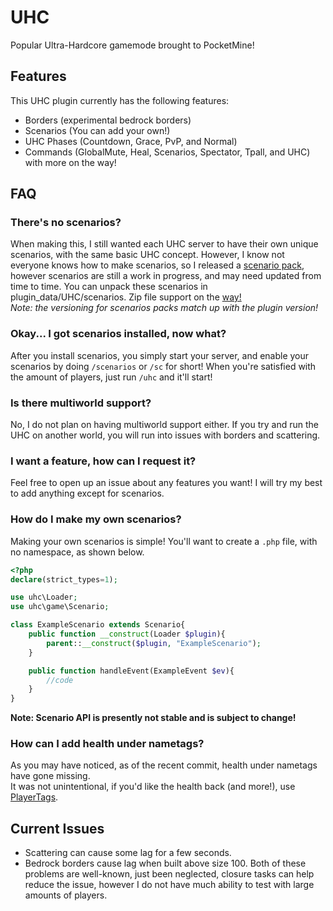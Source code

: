 # UHC
Popular Ultra-Hardcore gamemode brought to PocketMine!

## Features
This UHC plugin currently has the following features:
- Borders (experimental bedrock borders)
- Scenarios (You can add your own!)
- UHC Phases (Countdown, Grace, PvP, and Normal)
- Commands (GlobalMute, Heal, Scenarios, Spectator, Tpall, and UHC)
with more on the way!

## FAQ
### There's no scenarios?
When making this, I still wanted each UHC server to have their own unique scenarios, with the same basic UHC concept. However, I know not everyone knows how to make scenarios, so I released a [scenario pack](https://github.com/Wumpotamus/UHC/releases), however scenarios are still a work in progress, and may need updated from time to time. You can unpack these scenarios in plugin_data/UHC/scenarios. Zip file support on the [way!](https://github.com/Wumpotamus/UHC/issues/6)<br>
*Note: the versioning for scenarios packs match up with the plugin version!*

### Okay... I got scenarios installed, now what?
After you install scenarios, you simply start your server, and enable your scenarios by doing `/scenarios` or `/sc` for short! When you're satisfied with the amount of players, just run `/uhc` and it'll start!

### Is there multiworld support?
No, I do not plan on having multiworld support either. If you try and run the UHC on another world, you will run into issues with borders and scattering.

### I want a feature, how can I request it?
Feel free to open up an issue about any features you want! I will try my best to add anything except for scenarios.

### How do I make my own scenarios?
Making your own scenarios is simple! You'll want to create a `.php` file, with no namespace, as shown below.<br>

```php
<?php
declare(strict_types=1);

use uhc\Loader;
use uhc\game\Scenario;

class ExampleScenario extends Scenario{
    public function __construct(Loader $plugin){
        parent::__construct($plugin, "ExampleScenario");
    }

    public function handleEvent(ExampleEvent $ev){
        //code
    }
}
```
**Note: Scenario API is presently not stable and is subject to change!**

### How can I add health under nametags?
As you may have noticed, as of the recent commit, health under nametags have gone missing. <br>
It was not unintentional, if you'd like the health back (and more!), use [PlayerTags](https://github.com/sylvrs/PlayerTags).
## Current Issues
- Scattering can cause some lag for a few seconds.
- Bedrock borders cause lag when built above size 100. 
Both of these problems are well-known, just been neglected, closure tasks can help reduce the issue, however I do not have much ability to test with large amounts of players.